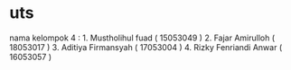 # uts
nama kelompok 4 : 1. Mustholihul fuad ( 15053049 ) 2. Fajar Amirulloh ( 18053017 ) 3. Aditiya Firmansyah ( 17053004 ) 4. Rizky Fenriandi Anwar ( 16053057 )
